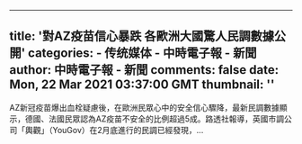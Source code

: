 
---
title: '對AZ疫苗信心暴跌 各歐洲大國驚人民調數據公開'
categories: 
    - 传统媒体
    - 中時電子報 - 新聞
author: 中時電子報 - 新聞
comments: false
date: Mon, 22 Mar 2021 03:37:00 GMT
thumbnail: ''
---

<div>   
<p>AZ新冠疫苗爆出血栓疑慮後，在歐洲民眾心中的安全信心驟降，最新民調數據顯示，德國、法國民眾認為AZ疫苗不安全的比例超過5成。路透社報導，英國市調公司「輿觀」（YouGov）在2月底進行的民調已經發現，...</p>  
</div>
            